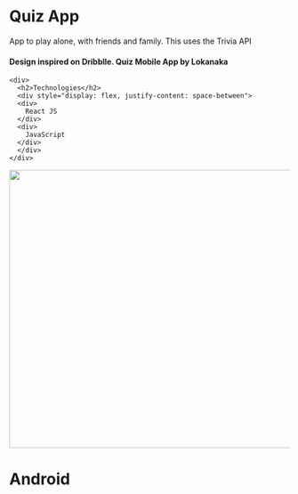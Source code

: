 
# Quiz App
App to play alone, with friends and family. This uses the Trivia API
<html>
  <div>
    <h4>Design inspired on Dribblle. Quiz Mobile App by <strong>Lokanaka</strong></h4>
    
    
    <div>
      <h2>Technologies</h2>
      <div style="display: flex, justify-content: space-between">
      <div>
        React JS
      </div>
      <div>
        JavaScript
      </div>
      </div>
    </div>
  </div>
<div class="row">
  <div class="column">
    <img src="https://user-images.githubusercontent.com/5294488/135763905-57cafff7-01b9-42f4-b302-605abc565cc6.png" width="700px" height="500px">
   
  </div>
  <div class="column">
   
  </div>
  <h1>Android</h1>
  <div class="column">
   
  </div>
  <div class="column">
   
  </div>
</div>  
</html>
